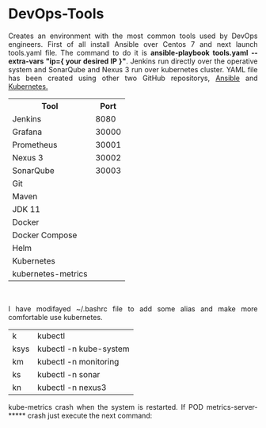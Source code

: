 <h1>DevOps-Tools</h1>
<p align="justify">Creates an environment with the most common tools used by DevOps engineers. First of all install Ansible over Centos 7 and next launch tools.yaml file. The command to do it is <b>ansible-playbook tools.yaml --extra-vars "ip={ your desired IP }"</b>. Jenkins run directly over the operative system and SonarQube and Nexus 3 run over kubernetes cluster. YAML file has been created using other two GitHub repositorys, <a href="https://github.com/MartiMarch/Ansible.git">Ansible</a> and <a href="https://github.com/MartiMarch/Kubernetes.git">Kubernetes.</a></p>
<table>
  <tr>
    <th>Tool</th>
    <th>Port</th>
  </tr>
  <tr>
    <td>Jenkins</td>
    <td>8080</td>
  </tr>
  <tr>
    <td>Grafana</td>
    <td>30000</td>
  </tr>
  <tr>
    <td>Prometheus</td>
    <td>30001</td>
  </tr>
  <tr>
    <td>Nexus 3</td>
    <td>30002</td>
  </tr>
  <tr>
    <td>SonarQube</td>
    <td>30003</td>
  </tr>
  <tr>
    <td>Git</td>
  </tr>
  <tr>
    <td>Maven<t>
  </tr>
  <tr>
    <td>JDK 11</td>
  </tr>
  <tr>
    <td>Docker</td>
  </tr>
  <tr>
    <td>Docker Compose</td>
  </tr>
  <tr>
    <td>Helm</td>
  </tr>
  <tr>
    <td>Kubernetes</td>
  </tr>
  <tr>
    <td>kubernetes-metrics</td>  
  </tr>
</table>
<br>
<p align="justify">I have modifayed ~/.bashrc file to add some alias and make more comfortable use kubernetes.</a></p>
<table>
  <tr>
    <td>k</td>
    <td>kubectl</td>
  </tr>
  <tr>
    <td>ksys</td>
    <td>kubectl -n kube-system</td>
  </tr>
  <tr>
    <td>km</td>
    <td>kubectl -n monitoring</td>
  </tr>
  <tr>
    <td>ks</td>
    <td>kubectl -n sonar</td>
  </tr>
    <tr>
    <td>kn</td>
    <td>kubectl -n nexus3</td>
  </tr>
</table>
<p align="justify">kube-metrics crash when the system is restarted. If POD metrics-server-***** crash just execute the next command:
<br>

</a></p>
